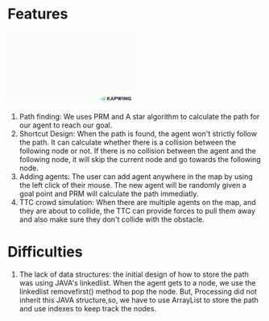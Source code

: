 #  Features
<img src="pathfinding.gif" alt="drawing" width="50%"/> <br />
1. Path finding: We uses PRM and A star algorithm to calculate the path for our agent to reach our goal. <br />
2. Shortcut Design: When the path is found, the agent won't strictly follow the path. It can calculate whether there is a collision between the following node or not. If there is no collision between the agent and the following node, it will skip the current node and go towards the following node.<br />
3. Adding agents: The user can add agent anywhere in the map by using the left click of their mouse. The new agent will be randomly given a goal point and PRM will calculate the path immediatly.<br />
4. TTC crowd simulation: When there are multiple agents on the map, and they are about to collide, the TTC can provide forces to pull them away and also make sure they don't collide with the obstacle.<br />

# Difficulties
1. The lack of data structures: the initial design of how to store the path was using JAVA's linkedlist. When the agent gets to a node, we use the linkedlist removefirst() method to pop the node. But, Processing did not inherit this JAVA structure,so, we have to use ArrayList to store the path and use indexes to keep track the nodes.<br />
